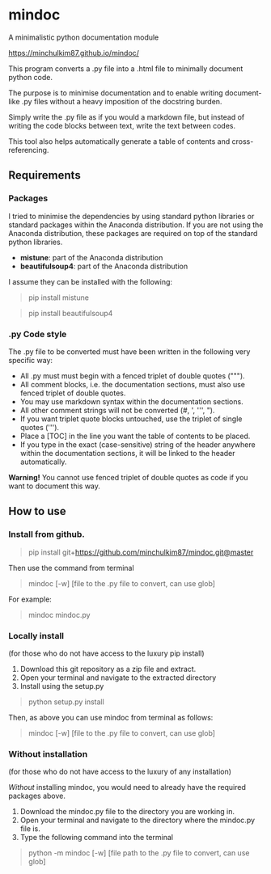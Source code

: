 # mindoc

A minimalistic python documentation module

https://minchulkim87.github.io/mindoc/

This program converts a .py file into a .html file to minimally document python code.

The purpose is to minimise documentation and to enable writing document-like .py files without a heavy imposition of the docstring burden.

Simply write the .py file as if you would a markdown file, but instead of writing the code blocks between text, write the text between codes.

This tool also helps automatically generate a table of contents and cross-referencing.

## Requirements

### Packages

I tried to minimise the dependencies by using standard python libraries or standard packages within the Anaconda distribution. If you are not using the Anaconda distribution, these packages are required on top of the standard python libraries.

* **mistune**: part of the Anaconda distribution
* **beautifulsoup4**: part of the Anaconda distribution

I assume they can be installed with the following:

> pip install mistune

> pip install beautifulsoup4


### .py Code style

The .py file to be converted must have been written in the following very specific way:

* All .py must must begin with a fenced triplet of double quotes (&quot;&quot;&quot;).
* All comment blocks, i.e. the documentation sections, must also use fenced triplet of double quotes.
* You may use markdown syntax within the documentation sections.
* All other comment strings will not be converted (#, ', ''', ").
* If you want triplet quote blocks untouched, use the triplet of single quotes (''').
* Place a [TOC] in the line you want the table of contents to be placed.
* If you type in the exact (case-sensitive) string of the header anywhere within the documentation sections, it will be linked to the header automatically.

**Warning!**
You cannot use fenced triplet of double quotes as code if you want to document this way.


## How to use

### Install from github.

> pip install git+https://github.com/minchulkim87/mindoc.git@master

Then use the command from terminal

> mindoc [-w] [file to the .py file to convert, can use glob]

For example:

> mindoc mindoc.py


### Locally install

(for those who do not have access to the luxury pip install)

1. Download this git repository as a zip file and extract.
2. Open your terminal and navigate to the extracted directory
3. Install using the setup.py

> python setup.py install

Then, as above you can use mindoc from terminal as follows:

> mindoc [-w] [file to the .py file to convert, can use glob]


### Without installation

(for those who do not have access to the luxury of any installation)

*Without* installing mindoc, you would need to already have the required packages above.

1. Download the mindoc.py file to the directory you are working in.
2. Open your terminal and navigate to the directory where the mindoc.py file is.
3. Type the following command into the terminal

> python -m mindoc [-w] [file path to the .py file to convert, can use glob]

